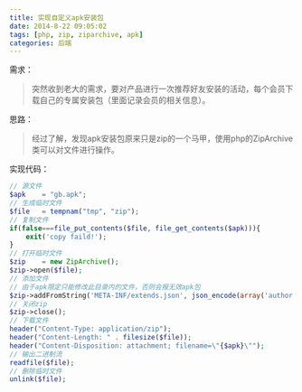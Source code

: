 ```yaml
---
title: 实现自定义apk安装包
date: 2014-8-22 09:05:02
tags: [php, zip, ziparchive, apk]
categories: 后端
---
```


需求：
> 突然收到老大的需求，要对产品进行一次推荐好友安装的活动，每个会员下载自己的专属安装包（里面记录会员的相关信息）。

思路：
> 经过了解，发现apk安装包原来只是zip的一个马甲，使用php的ZipArchive类可以对文件进行操作。

<!--more-->

实现代码：

~~~php
// 源文件
$apk    = "gb.apk";
// 生成临时文件
$file   = tempnam("tmp", "zip");
// 复制文件
if(false===file_put_contents($file, file_get_contents($apk))){
    exit('copy faild!');
}
// 打开临时文件
$zip    = new ZipArchive();
$zip->open($file); 
// 添加文件
// 由于apk限定只能修改此目录内的文件，否则会报无效apk包
$zip->addFromString('META-INF/extends.json', json_encode(array('author'=>'deeka')));
// 关闭zip
$zip->close();
// 下载文件
header("Content-Type: application/zip"); 
header("Content-Length: " . filesize($file)); 
header("Content-Disposition: attachment; filename=\"{$apk}\""); 
// 输出二进制流
readfile($file);
// 删除临时文件
unlink($file); 
~~~